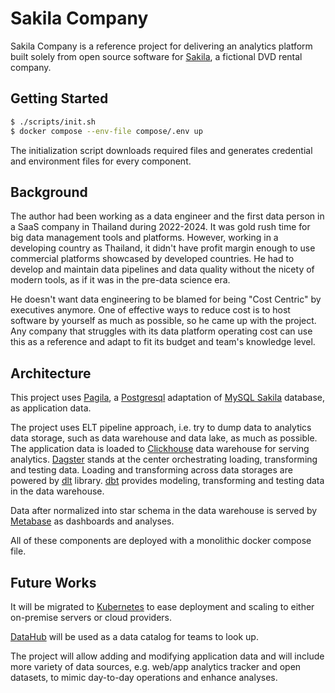 # Sakila Company

Sakila Company is a reference project for delivering an analytics platform
built solely from open source software for [Sakila][sakila-history],
a fictional DVD rental company.

## Getting Started

```sh
$ ./scripts/init.sh
$ docker compose --env-file compose/.env up
```

The initialization script downloads required files and generates credential
and environment files for every component.

## Background

The author had been working as a data engineer and the first data person
in a SaaS company in Thailand during 2022-2024. It was gold rush time for
big data management tools and platforms. However, working in a developing
country as Thailand, it didn't have profit margin enough to use commercial
platforms showcased by developed countries. He had to develop and maintain
data pipelines and data quality without the nicety of modern tools, as if
it was in the pre-data science era.

He doesn't want data engineering to be blamed for being "Cost Centric" by
executives anymore. One of effective ways to reduce cost is to host software
by yourself as much as possible, so he came up with the project. Any company
that struggles with its data platform operating cost can use this as a
reference and adapt to fit its budget and team's knowledge level.

## Architecture

This project uses [Pagila][pagila-data], a [Postgresql][postgres] adaptation of
[MySQL Sakila][sakila-data] database, as application data.

The project uses ELT pipeline approach, i.e. try to dump data to analytics
data storage, such as data warehouse and data lake, as much as possible.
The application data is loaded to [Clickhouse][clickhouse] data warehouse
for serving analytics. [Dagster][dagster] stands at the center orchestrating
loading, transforming and testing data. Loading and transforming across data
storages are powered by [dlt][dlt] library. [dbt][dbt] provides modeling,
transforming and testing data in the data warehouse.

Data after normalized into star schema in the data warehouse is served by
[Metabase][metabase] as dashboards and analyses.

All of these components are deployed with a monolithic docker compose file.

## Future Works

It will be migrated to [Kubernetes][k8s] to ease deployment and scaling to
either on-premise servers or cloud providers.

[DataHub][datahub] will be used as a data catalog for teams to look up.

The project will allow adding and modifying application data and will include
more variety of data sources, e.g. web/app analytics tracker and open datasets,
to mimic day-to-day operations and enhance analyses.

[sakila-history]: https://dev.mysql.com/doc/sakila/en/sakila-history.html
[sakila-data]: https://dev.mysql.com/doc/sakila/en/sakila-history.html
[pagila-data]: https://github.com/devrimgunduz/pagila
[postgres]: https://www.postgresql.org/
[clickhouse]: https://clickhouse.com/
[dagster]: https://dagster.io/
[dlt]: https://dlthub.com/
[dbt]: https://www.getdbt.com/
[metabase]: https://www.metabase.com/
[k8s]: https://kubernetes.io/
[datahub]: https://datahubproject.io/
